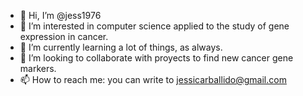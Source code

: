 - 👋 Hi, I’m @jess1976
- 👀 I’m interested in computer science applied to the study of gene expression in cancer.
- 🌱 I’m currently learning a lot of things, as always.
- 💞️ I’m looking to collaborate with proyects to find new cancer gene markers.
- 📫 How to reach me: you can write to jessicarballido@gmail.com

<!---
jess1976/jess1976 is a ✨ special ✨ repository because its `README.md` (this file) appears on your GitHub profile.
You can click the Preview link to take a look at your changes.
--->
